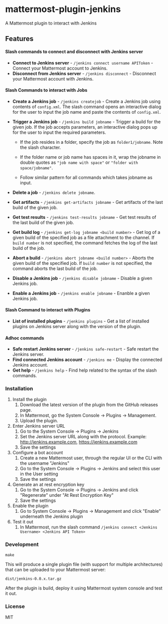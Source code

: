 # mattermost-plugin-jenkins
A Mattermost plugin to interact with Jenkins

## Features


#### Slash commands to connect and disconnect with Jenkins server
* __Connect to Jenkins server__ - `/jenkins connect username APIToken` - Connect your Mattermost account to Jenkins.
* __Disconnect from Jenkins server__ - `/jenkins disconnect` - Disconnect your Mattermost account with Jenkins.


#### Slash Commands to interact with Jobs
* __Create a Jenkins job__  - `/jenkins createjob` - Create a Jenkins job using contents of `config.xml`. The slash command opens an interactive dialog for the user to input the job name and paste the contents of `config.xml`.
* __Trigger a Jenkins job__ -  `/jenkins build jobname` - Trigger a build for the given job. If the job accepts parameters, an interactive dialog pops up for the user to input the required parameters.
  
  * If the job resides in a folder, specify the job as `folder1/jobname`. Note the slash character.
  
  * If the folder name or job name has spaces in it, wrap the jobname in double quotes as `"job name with space"` or `"folder with space/jobname"`.
  
  * Follow similar pattern for all commands which takes jobname as input.

* __Delete  a job__ - `/jenkins delete jobname`.
* __Get artifacts__ -  `/jenkins get-artifacts jobname` - Get artifacts of the last build of the given job.

* __Get test results__ -  `/jenkins test-results jobname` - Get test results of the last build of the given job.

* __Get build log__ - `/jenkins get-log jobname <build number>` - Get log of a given build of the specified job as a file attachment to the channel. If `build number` is not specified, the command fetches the log of the last build of the job.
* __Abort a build__ - `/jenkins abort jobname <build number>` - Aborts the given build of the specified job. If `build number` is not specified, the command aborts the last build of the job.

* __Disable a Jenkins job__ -  `/jenkins disable jobname` - Disable a given Jenkins job.

* __Enable a Jenkins job__ -  `/jenkins enable jobname` - Enanble a given Jenkins job.

#### Slash Command to interact with Plugins
* __List of installed plugins__ - `/jenkins plugins` - Get a list of installed plugins on Jenkins server along with the version of the plugin.

#### Adhoc commands
* __Safe restart Jenkins server__ - `/jenkins safe-restart` - Safe restart the Jenkins server.
* __Find connected Jenkins account__ -  `/jenkins me` - Display the connected Jenkins account.
* __Get help__ - `/jenkins help` - Find help related to the syntax of the slash commands.

### Installation
1. Install the plugin
    1. Download the latest version of the plugin from the GitHub releases page.
    2. In Mattermost, go the System Console -> Plugins -> Management.
    3. Upload the plugin.
2. Enter Jenkins server URL
    1. Go to the System Console -> Plugins -> Jenkins
    2. Set the Jenkins server URL along with the protocol. Example: http://jenkins.example.com, https://jenkins.example.com
    3. Save the settings
3. Configure a bot account
    1. Create a new Mattermost user, through the regular UI or the CLI with the username "Jenkins"
    2. Go to the System Console -> Plugins -> Jenkins and select this user in the User setting
    3. Save the settings
4. Generate an at rest encryption key
    1. Go to the System Console -> Plugins -> Jenkins and click "Regenerate" under "At Rest Encryption Key"
    2. Save the settings
5. Enable the plugin
    1. Go to System Console -> Plugins -> Management and click "Enable" underneath the Jenkins plugin
6. Test it out
    1. In Mattermost, run the slash command `/jenkins connect <Jenkins Username> <Jenkins API Token>`


### Development
```
make
```
This will produce a single plugin file (with support for multiple architectures) that can be uploaded to your Mattermost server:
```
dist/jenkins-0.0.x.tar.gz
```
After the plugin is build, deploy it using Mattermost system console and test it out.

### License
MIT